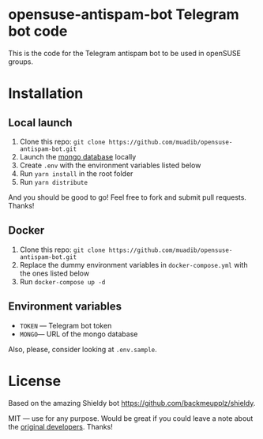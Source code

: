 
# opensuse-antispam-bot Telegram bot code

This is the code for the Telegram antispam bot to be used in openSUSE groups.

# Installation

## Local launch

1. Clone this repo: `git clone https://github.com/muadib/opensuse-antispam-bot.git`
2. Launch the [mongo database](https://www.mongodb.com/) locally
3. Create `.env` with the environment variables listed below
4. Run `yarn install` in the root folder
5. Run `yarn distribute`

And you should be good to go! Feel free to fork and submit pull requests. Thanks!

## Docker

1. Clone this repo: `git clone https://github.com/muadib/opensuse-antispam-bot.git`
2. Replace the dummy environment variables in `docker-compose.yml` with the ones listed below
3. Run `docker-compose up -d`

## Environment variables

- `TOKEN` — Telegram bot token
- `MONGO`— URL of the mongo database

Also, please, consider looking at `.env.sample`.

# License

Based on the amazing Shieldy bot https://github.com/backmeupplz/shieldy.

MIT — use for any purpose. Would be great if you could leave a note about the [original developers](https://github.com/backmeupplz/shieldy). Thanks!
